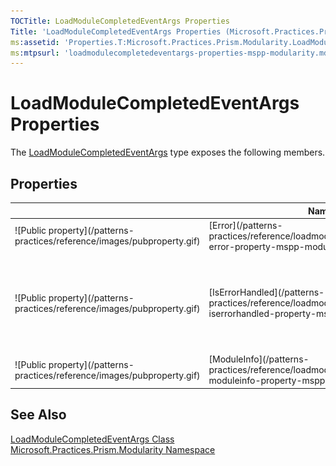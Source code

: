 ```yaml
---
TOCTitle: LoadModuleCompletedEventArgs Properties
Title: 'LoadModuleCompletedEventArgs Properties (Microsoft.Practices.Prism.Modularity)'
ms:assetid: 'Properties.T:Microsoft.Practices.Prism.Modularity.LoadModuleCompletedEventArgs'
ms:mtpsurl: 'loadmodulecompletedeventargs-properties-mspp-modularity.md'
---
```



# LoadModuleCompletedEventArgs Properties

The [LoadModuleCompletedEventArgs](/patterns-practices/reference/loadmodulecompletedeventargs-class-mspp-modularity) type exposes the following members.

## Properties


<table>

<thead>
<tr class="header">
<th> </th>
<th>Name</th>
<th>Description</th>
</tr>
</thead>
<tbody>
<tr class="odd">
<td>![Public property](/patterns-practices/reference/images/pubproperty.gif)</td>
<td>[Error](/patterns-practices/reference/loadmodulecompletedeventargs-error-property-mspp-modularity)</td>
<td><div class="summary">
Gets any error that occurred
</div></td>
</tr>
<tr class="even">
<td>![Public property](/patterns-practices/reference/images/pubproperty.gif)</td>
<td>[IsErrorHandled](/patterns-practices/reference/loadmodulecompletedeventargs-iserrorhandled-property-mspp-modularity)</td>
<td><div class="summary">
Gets or sets a value indicating whether the error has been handled by the event subscriber.
</div></td>
</tr>
<tr class="odd">
<td>![Public property](/patterns-practices/reference/images/pubproperty.gif)</td>
<td>[ModuleInfo](/patterns-practices/reference/loadmodulecompletedeventargs-moduleinfo-property-mspp-modularity)</td>
<td><div class="summary">
Gets the module info.
</div></td>
</tr>
</tbody>
</table>

## See Also

[LoadModuleCompletedEventArgs Class](/patterns-practices/reference/loadmodulecompletedeventargs-class-mspp-modularity)  
[Microsoft.Practices.Prism.Modularity Namespace](/patterns-practices/reference/mspp-modularity-namespace)  
